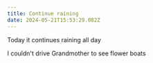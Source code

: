 ```yaml
---
title: Continue raining
date: 2024-05-21T15:53:29.082Z
---
```


Today it continues raining all day

I couldn't drive Grandmother to see flower boats
